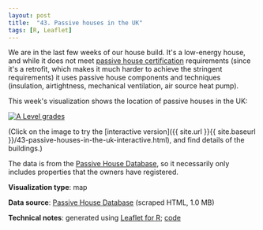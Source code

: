 ```yaml
---
layout: post
title:  "43. Passive houses in the UK"
tags: [R, Leaflet]
---
```


We are in the last few weeks of our house build. It's a low-energy house, and while it does not meet [passive house certification](https://passivhaustrust.org.uk/certification.php) requirements (since it's a retrofit, which makes it much harder to achieve the stringent requirements) it uses passive house components and techniques (insulation, airtightness, mechanical ventilation, air source heat pump).

This week's visualization shows the location of passive houses in the UK:

<a href="{{ site.url }}{{ site.baseurl }}/43-passive-houses-in-the-uk-interactive.html"><img src="{{ site.url }}{{ site.baseurl }}/assets/img/43-passive-houses-in-the-uk.png" alt="A Level grades"/></a>

(Click on the image to try the [interactive version]({{ site.url }}{{ site.baseurl }}/43-passive-houses-in-the-uk-interactive.html), and find details of the buildings.)

The data is from the [Passive House Database](https://passivehouse-database.org/), so it necessarily only includes properties that the owners have registered.

**Visualization type**: map

**Data source**: [Passive House Database](https://passivehouse-database.org/) (scraped HTML, 1.0 MB)

**Technical notes**: generated using [Leaflet for R](https://rstudio.github.io/leaflet/); [code](https://github.com/tomwhite/datavision-code/tree/master/43-passive-houses-in-the-uk)

